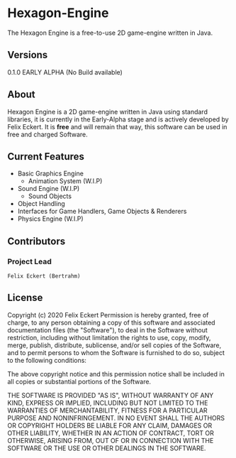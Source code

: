 # Hexagon-Engine
The Hexagon Engine is a free-to-use 2D game-engine written in Java.

## Versions
0.1.0 EARLY ALPHA (No Build available)

## About
Hexagon Engine is a 2D game-engine written in Java using standard libraries,
it is currently in the Early-Alpha stage and is actively developed by Felix Eckert.
It is **free** and will remain that way, this software can be used in free and charged
Software.

## Current Features
* Basic Graphics Engine
  * Animation System (W.I.P)
* Sound Engine (W.I.P)
  * Sound Objects
* Object Handling
* Interfaces for Game Handlers, Game Objects & Renderers
* Physics Engine (W.I.P)

## Contributors
### Project Lead
`Felix Eckert (Bertrahm)`

## License
Copyright (c) 2020 Felix Eckert
Permission is hereby granted, free of charge, to any person obtaining a copy
of this software and associated documentation files (the "Software"), to deal
in the Software without restriction, including without limitation the rights
to use, copy, modify, merge, publish, distribute, sublicense, and/or sell
copies of the Software, and to permit persons to whom the Software is
furnished to do so, subject to the following conditions:

The above copyright notice and this permission notice shall be included in all
copies or substantial portions of the Software.

THE SOFTWARE IS PROVIDED "AS IS", WITHOUT WARRANTY OF ANY KIND, EXPRESS OR
IMPLIED, INCLUDING BUT NOT LIMITED TO THE WARRANTIES OF MERCHANTABILITY,
FITNESS FOR A PARTICULAR PURPOSE AND NONINFRINGEMENT. IN NO EVENT SHALL THE
AUTHORS OR COPYRIGHT HOLDERS BE LIABLE FOR ANY CLAIM, DAMAGES OR OTHER
LIABILITY, WHETHER IN AN ACTION OF CONTRACT, TORT OR OTHERWISE, ARISING FROM,
OUT OF OR IN CONNECTION WITH THE SOFTWARE OR THE USE OR OTHER DEALINGS IN THE
SOFTWARE.
